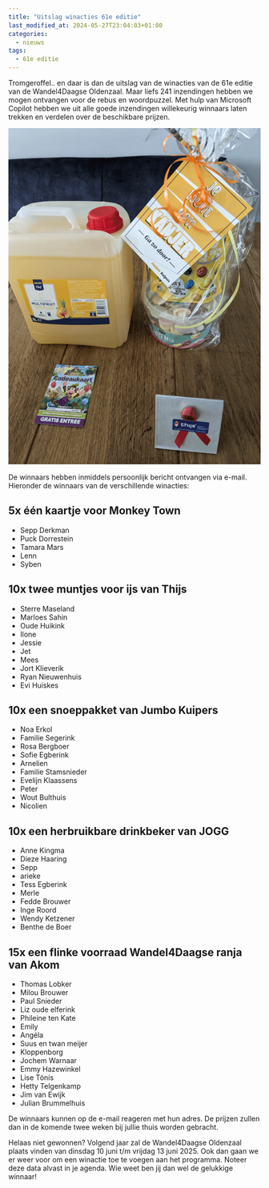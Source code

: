 ```yaml
---
title: "Uitslag winacties 61e editie"
last_modified_at: 2024-05-27T23:04:03+01:00
categories:
  - nieuws
tags:
  - 61e editie
---
```


Tromgeroffel.. en daar is dan de uitslag van de winacties van de 61e editie van de Wandel4Daagse Oldenzaal. Maar liefs 241 inzendingen hebben we mogen ontvangen voor de rebus en woordpuzzel. Met hulp van Microsoft Copilot hebben we uit alle goede inzendingen willekeurig winnaars laten trekken en verdelen over de beschikbare prijzen.  

![Prijzen winacties](/assets/images/news/2024/prijzen.png)  

De winnaars hebben inmiddels persoonlijk bericht ontvangen via e-mail. Hieronder de winnaars van de verschillende winacties:  

## 5x één kaartje voor Monkey Town

- Sepp Derkman
- Puck Dorrestein
- Tamara Mars
- Lenn
- Syben

## 10x twee muntjes voor ijs van Thijs

- Sterre Maseland
- Marloes Sahin
- Oude Huikink
- Ilone
- Jessie
- Jet
- Mees
- Jort Klieverik
- Ryan Nieuwenhuis
- Evi Huiskes

## 10x een snoeppakket van Jumbo Kuipers

- Noa Erkol
- Familie Segerink
- Rosa Bergboer
- Sofie Egberink
- Arnelien
- Familie Stamsnieder
- Evelijn Klaassens
- Peter
- Wout Bulthuis
- Nicolien

## 10x een herbruikbare drinkbeker van JOGG

- Anne Kingma
- Dieze Haaring
- Sepp
- arieke
- Tess Egberink
- Merle
- Fedde Brouwer
- Inge Roord
- Wendy Ketzener
- Benthe de Boer

## 15x een flinke voorraad Wandel4Daagse ranja van Akom

- Thomas Lobker
- Milou Brouwer
- Paul Snieder
- Liz oude elferink
- Phileine ten Kate
- Emily
- Angéla
- Suus en twan meijer
- Kloppenborg
- Jochem Warnaar
- Emmy Hazewinkel
- Lise Tönis
- Hetty Telgenkamp
- Jim van Ewijk
- Julian Brummelhuis

De winnaars kunnen op de e-mail reageren met hun adres. De prijzen zullen dan in de komende twee weken bij jullie thuis worden gebracht.  

Helaas niet gewonnen? Volgend jaar zal de Wandel4Daagse Oldenzaal plaats vinden van dinsdag 10 juni t/m vrijdag 13 juni 2025. Ook dan gaan we er weer voor om een winactie toe te voegen aan het programma. Noteer deze data alvast in je agenda. Wie weet ben jij dan wel de gelukkige winnaar!  